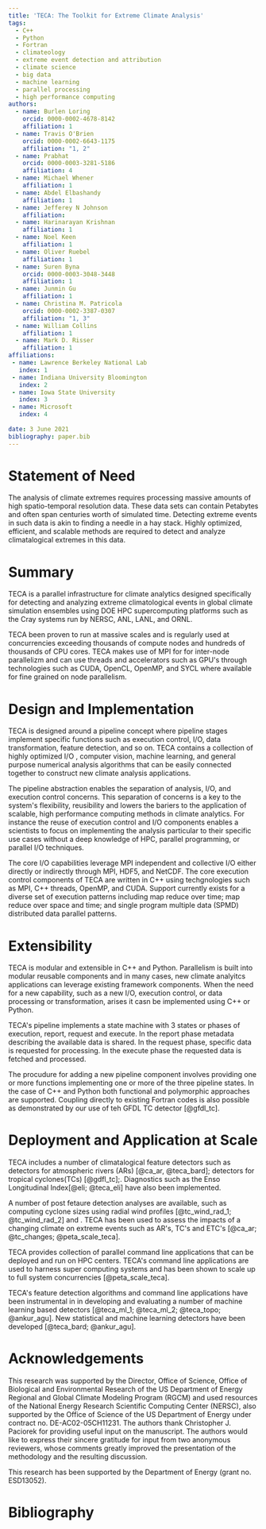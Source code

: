 ```yaml
---
title: 'TECA: The Toolkit for Extreme Climate Analysis'
tags:
  - C++
  - Python
  - Fortran
  - climateology
  - extreme event detection and attribution
  - climate science
  - big data
  - machine learning
  - parallel processing
  - high performance computing
authors:
  - name: Burlen Loring
    orcid: 0000-0002-4678-8142
    affiliation: 1 
  - name: Travis O'Brien
    orcid: 0000-0002-6643-1175
    affiliation: "1, 2"
  - name: Prabhat
    orcid: 0000-0003-3281-5186
    affiliation: 4
  - name: Michael Whener
    affiliation: 1
  - name: Abdel Elbashandy
    affiliation: 1
  - name: Jefferey N Johnson
    affiliation: 
  - name: Harinarayan Krishnan
    affiliation: 1
  - name: Noel Keen 
    affiliation: 1
  - name: Oliver Ruebel
    affiliation: 1
  - name: Suren Byna
    orcid: 0000-0003-3048-3448
    affiliation: 1
  - name: Junmin Gu
    affiliation: 1
  - name: Christina M. Patricola
    orcid: 0000-0002-3387-0307
    affiliation: "1, 3"
  - name: William Collins
    affiliation: 1
  - name: Mark D. Risser
    affiliation: 1
affiliations:
 - name: Lawrence Berkeley National Lab
   index: 1
 - name: Indiana University Bloomington
   index: 2
 - name: Iowa State University
   index: 3
 - name: Microsoft 
   index: 4
   
date: 3 June 2021
bibliography: paper.bib
---
```



# Statement of Need
The analysis of climate extremes requires processing massive amounts of high
spatio-temporal resolution data. These data sets can contain Petabytes and often
span centuries worth of simulated time. Detecting extreme events in such data
is akin to finding a needle in a hay stack. Highly optimized,
efficient, and scalable methods are required to detect and analyze
climatalogical extremes in this data.

# Summary
TECA is a parallel infrastructure for climate analytics designed specifically
for detecting and analyzing extreme climatological events in global climate
    simulation ensembles using DOE HPC supercomputing platforms such as the
    Cray systems run by NERSC, ANL, LANL, and ORNL.

TECA been proven to run at massive scales and is regularly used at
concurrencies exceeding thousands of compute nodes and hundreds of thousands of
CPU cores.  TECA makes use of MPI for for inter-node parallelizm and can use
threads  and accelerators such as GPU's through technologies such as CUDA,
OpenCL, OpenMP, and SYCL where available for fine grained on node parallelism.

# Design and Implementation
TECA is designed around a pipeline concept where pipeline stages implement
specific functions such as execution control, I/O, data transformation, feature
detection, and so on.  TECA contains a collection of highly optimized I/O ,
computer vision, machine learning, and general purpose numerical analysis
algorithms that can be easily connected together to construct new climate
analysis applications.

The pipeline abstraction enables the separation of analysis, I/O, and execution
control concerns. This separation of concerns is a key to the system's
flexibility, reusibility and lowers the bariers to the application of scalable,
high performance computing methods in climate analytics.  For instance the
reuse of execution control and I/O components enables a scientists to focus on
implementing the analysis particular to their specific use cases without a deep
knowledge of HPC, parallel programming, or parallel I/O techniques.

The core I/O capabilities leverage MPI independent and collective I/O either
directly or indirectly through MPI, HDF5, and NetCDF.  The core execution
control components of TECA are written in C++ using techgnologies such as MPI,
C++ threads, OpenMP, and CUDA.  Support currently exists for a diverse set of
execution patterns including map reduce over time; map reduce over space and
time; and single program multiple data (SPMD) distributed data parallel
patterns.

<!--
TECA provides a framework for parallel execution where the units of work, the
data to be processed, are presented to the system as an index set. Indices are
mapped to the available hardware such as CPUs and/or GPUs according to rules of
the specific execution pattern in use.  TECA provides execution engines
implementing map reduce and single program multiple data (SPMD) distributed
data execution patterns. 

The creative use of index sets enables parallelization over diverse types of
data. For instance in one use case the indices of an index set might represent
a set of files on disk, in another use case indices might represent spatial
tiles, in another use case an index set might represent the time steps of a
climate simulation, in another case an index set might represent detected
cyclone tracks.

Reductions can be implemented as transformations between two index sets.  Temporal
reductions, which transform the time axis of the data, can be easily
parallelized over the output time axis.  For example, when computing a daily
average from 6 hourly input the input index space has an id for each of the 6
hourly snap shots, while the output index set has an id for each daily average.
The daily average reduction operator effects this transformation.
-->

# Extensibility
TECA is modular and extensible in C++ and Python. Parallelism is built into
modular reusable components and in many cases, new climate analyitcs
applications can leverage existing framework components. When the need for a
new capability, such as a new I/O, execution control, or data processing or
transformation, arises it casn be implemented using C++ or Python.

TECA's pipeline implements a state machine with 3 states or phases of
execution, report, request and execute. In the report phase metadata describing
the available data is shared.  In the request phase, specific data is requested
for processing. In the execute phase the requested data is fetched and
processed.

The procudure for adding a new pipeline component involves providing one or
more functions implementing one or more of the three pipeline states.  In the
case of C++ and Python both functional and polymorphic approaches are
supported.  Coupling directly to existing Fortran codes is also possible as
demonstrated by our use of teh GFDL TC detector [@gfdl_tc].

# Deployment and Application at Scale
TECA includes a number of climatalogical feature detectors such as
detectors for atmospheric rivers (ARs) [@ca_ar, @teca_bard];
detectors for tropical cyclones(TCs) [@gdfl_tc];. Diagnostics such as
the Enso Longitudinal Index[@eli; @teca_eli] have also been implemented.

A number of post fetaure detection analyses are available, such as computing
cyclone sizes using radial wind profiles [@tc_wind_rad_1; @tc_wind_rad_2] and .
TECA has been used to assess the impacts of a changing climate on extreme events
such as AR's, TC's and ETC's [@ca_ar; @tc_changes; @peta_scale_teca].

TECA provides collection of parallel command line applications that can be
deployed and run on HPC centers. TECA's command line applications are used
to harness super computing systems and has been shown to scale up to full
system concurrencies [@peta_scale_teca].  

TECA's feature detection algorithms and command line applications have been
instrumental in in developing and evaluating a number of machine learning based
detectors [@teca_ml_1; @teca_ml_2; @teca_topo; @ankur_agu].  New statistical
and machine learning detectors have been developed [@teca_bard; @ankur_agu].


# Acknowledgements
This research was supported by the Director, Office of Science, Office of
Biological and Environmental Research of the US Department of Energy Regional
and Global Climate Modeling Program (RGCM) and used resources of the National
Energy Research Scientific Computing Center (NERSC), also supported by the
Office of Science of the US Department of Energy under contract no.
DE-AC02-05CH11231. The authors thank Christopher J. Paciorek for providing
useful input on the manuscript. The authors would like to express their sincere
gratitude for input from two anonymous reviewers, whose comments greatly
improved the presentation of the methodology and the resulting discussion.

This research has been supported by the Department of Energy (grant no.
ESD13052).

# Bibliography

